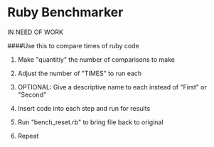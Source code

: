 Ruby Benchmarker
========

IN NEED OF WORK

####Use this to compare times of ruby code

1. Make "quantitiy" the number of comparisons to make

1. Adjust the number of "TIMES" to run each

1. OPTIONAL: Give a descriptive name to each instead of "First" or "Second"

1. Insert code into each step and run for results

1. Run "bench_reset.rb" to bring file back to original

1. Repeat
